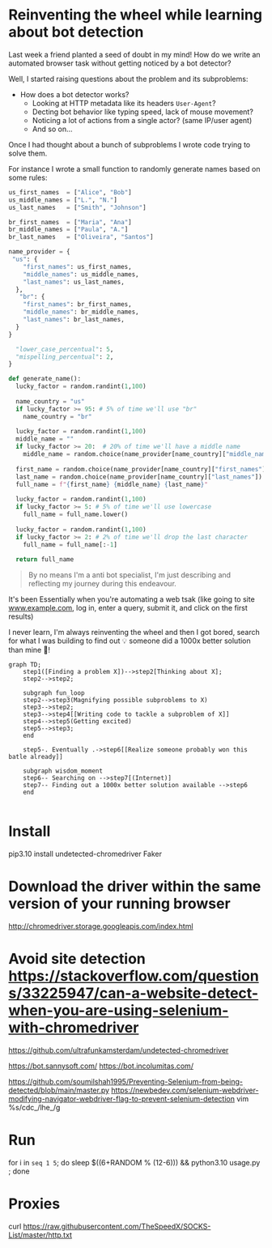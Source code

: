 # Reinventing the wheel while learning about bot detection

Last week a friend planted a seed of doubt in my mind! How do we write an automated browser task without getting noticed by a bot detector?

Well, I started raising questions about the problem and its subproblems:
* How does a bot detector works?
  * Looking at HTTP metadata like its headers `User-Agent`?
  * Decting bot behavior like typing speed, lack of mouse movement?
  * Noticing a lot of actions from a single actor? (same IP/user agent)
  * And so on...

Once I had thought about a bunch of subproblems I wrote code trying to solve them. 

For instance I wrote a small function to randomly generate names based on some rules:
```python
us_first_names  = ["Alice", "Bob"]
us_middle_names = ["L.", "N."]
us_last_names   = ["Smith", "Johnson"]

br_first_names  = ["Maria", "Ana"]
br_middle_names = ["Paula", "A."]
br_last_names   = ["Oliveira", "Santos"]

name_provider = {
 "us": {
    "first_names": us_first_names,
    "middle_names": us_middle_names,
    "last_names": us_last_names,
  },
   "br": {
    "first_names": br_first_names,
    "middle_names": br_middle_names,
    "last_names": br_last_names,
  }
}

  "lower_case_percentual": 5,
  "mispelling_percentual": 2,
}

def generate_name():
  lucky_factor = random.randint(1,100)
  
  name_country = "us"
  if lucky_factor >= 95: # 5% of time we'll use "br"
    name_country = "br"
    
  lucky_factor = random.randint(1,100)
  middle_name = ""
  if lucky_factor >= 20:  # 20% of time we'll have a middle name
    middle_name = random.choice(name_provider[name_country]["middle_names"])
  
  first_name = random.choice(name_provider[name_country]["first_names"])
  last_name = random.choice(name_provider[name_country]["last_names"])
  full_name = f"{first_name} {middle_name} {last_name}"
  
  lucky_factor = random.randint(1,100)
  if lucky_factor >= 5: # 5% of time we'll use lowercase
    full_name = full_name.lower()
    
  lucky_factor = random.randint(1,100)
  if lucky_factor >= 2: # 2% of time we'll drop the last character
    full_name = full_name[:-1]
    
  return full_name


```

> By no means I'm a anti bot specialist, I'm just describing and reflecting my journey during this endeavour.

It's been Essentially when you're automating a web tsak (like going to site www.example.com, log in, enter a query, submit it, and click on the first results) 

I never learn, I'm always reinventing the wheel and then I got bored, search for what I was building to find out 💡 someone did a 1000x better solution than mine 🤡!

```mermaid
graph TD;
    step1([Finding a problem X])-->step2[Thinking about X];
    step2-->step2;
    
    subgraph fun_loop
    step2-->step3(Magnifying possible subproblems to X)
    step3-->step2;
    step3-->step4[[Writing code to tackle a subproblem of X]]
    step4-->step5(Getting excited)
    step5-->step3;
    end
    
    step5-. Eventually .->step6[[Realize someone probably won this batle already]]
    
    subgraph wisdom_moment
    step6-- Searching on -->step7[(Internet)]
    step7-- Finding out a 1000x better solution available -->step6
    end
    
```

# Install

pip3.10 install undetected-chromedriver Faker

# Download the driver within the same version of your running browser

http://chromedriver.storage.googleapis.com/index.html

# Avoid site detection https://stackoverflow.com/questions/33225947/can-a-website-detect-when-you-are-using-selenium-with-chromedriver

https://github.com/ultrafunkamsterdam/undetected-chromedriver

https://bot.sannysoft.com/
https://bot.incolumitas.com/

https://github.com/soumilshah1995/Preventing-Selenium-from-being-detected/blob/main/master.py
https://newbedev.com/selenium-webdriver-modifying-navigator-webdriver-flag-to-prevent-selenium-detection
vim %s/cdc_/lhe_/g

# Run

for i in `seq 1 5`; do sleep $((6+RANDOM % (12-6))) && python3.10 usage.py ; done

# Proxies

curl https://raw.githubusercontent.com/TheSpeedX/SOCKS-List/master/http.txt
